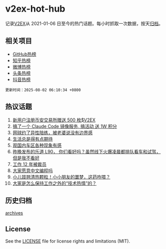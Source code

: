 # v2ex-hot-hub

 记录[V2EX](https://www.v2ex.com/)从 2021-01-06 日至今的热门话题。每小时抓取一次数据，按天[归档](archives)。
 
 ## 相关项目

- [GitHub热榜](https://github.com/snaildev/github-hot-hub)
- [知乎热榜](https://github.com/snaildev/zhihu-hot-hub)
- [微博热榜](https://github.com/snaildev/weibo-hot-hub)
- [头条热榜](https://github.com/snaildev/toutiao-hot-hub)
- [抖音热榜](https://github.com/snaildev/douyin-hot-hub)


 `更新时间：2025-08-02 06:10:34 +0800`

## 热议话题

1. [新用户注册币安交易所赠送 500 枚$V2EX](https://www.v2ex.com/t/1149178)
1. [搞了一个 Claude Code 镜像服务, 搞活动 送 1W 积分](https://www.v2ex.com/t/1149223)
1. [网球约了异性陪练，被老婆说没有边界感](https://www.v2ex.com/t/1149153)
1. [生活总是得有点期待](https://www.v2ex.com/t/1149209)
1. [观国内车区各种现象有感](https://www.v2ex.com/t/1149155)
1. [昨晚发布的乐道 L90， 你们看好吗？虽然线下火爆凌晨都排队看车和试驾，但是我不看好](https://www.v2ex.com/t/1149164)
1. [工作 12 年被裁员](https://www.v2ex.com/t/1149296)
1. [大家愿意中文编程吗](https://www.v2ex.com/t/1149176)
1. [小儿豉翘清热颗粒！小小朋友的噩梦，这药咋喂？](https://www.v2ex.com/t/1149217)
1. [大家是怎么保持工作之外的“技术热情”的？](https://www.v2ex.com/t/1149194)

## 历史归档

[archives](archives)

## License

See the [LICENSE](LICENSE) file for license rights and limitations (MIT).
